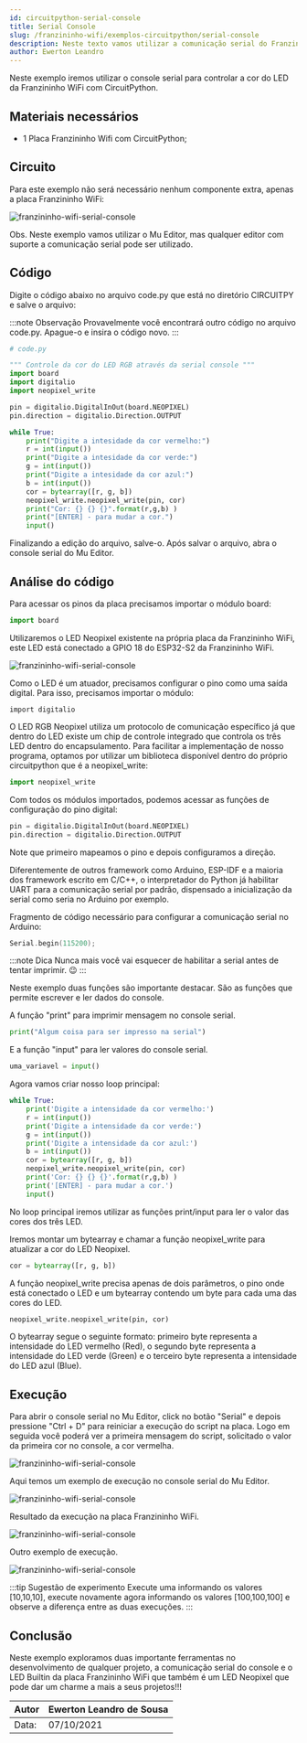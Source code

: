 ```yaml
---
id: circuitpython-serial-console
title: Serial Console
slug: /franzininho-wifi/exemplos-circuitpython/serial-console
description: Neste texto vamos utilizar a comunicação serial do Franzininho WiFi para imprimir e coleta valores do console.
author: Ewerton Leandro
---
```



Neste exemplo iremos utilizar o console serial para controlar a cor do LED da Franzininho WiFi com CircuitPython. 


## Materiais necessários
- 1 Placa Franzininho Wifi com CircuitPython;

## Circuito
Para este exemplo não será necessário nenhum componente extra, apenas a placa Franzininho WiFi:

![franzininho-wifi-serial-console](img/serial-console/franzininho-wifi.png)

Obs. Neste exemplo vamos utilizar o Mu Editor, mas qualquer editor com suporte a comunicação serial pode ser utilizado.

## Código

Digite o código abaixo no arquivo code.py que está no diretório CIRCUITPY e salve o arquivo:

:::note Observação
Provavelmente você encontrará outro código no arquivo code.py. 
Apague-o e insira o código novo.
:::

```python
# code.py

""" Controle da cor do LED RGB através da serial console """
import board
import digitalio
import neopixel_write

pin = digitalio.DigitalInOut(board.NEOPIXEL)
pin.direction = digitalio.Direction.OUTPUT

while True:
    print("Digite a intesidade da cor vermelho:")
    r = int(input())
    print("Digite a intesidade da cor verde:")
    g = int(input())
    print("Digite a intesidade da cor azul:")
    b = int(input())
    cor = bytearray([r, g, b])
    neopixel_write.neopixel_write(pin, cor)
    print("Cor: {} {} {}".format(r,g,b) )
    print("[ENTER] - para mudar a cor.")
    input()
```

Finalizando a edição do arquivo, salve-o.
Após salvar o arquivo, abra o console serial do Mu Editor.


## Análise do código

Para acessar os pinos da placa precisamos importar o módulo board:

```python
import board
```

Utilizaremos o LED Neopixel existente na própria placa da Franzininho WiFi, este LED está conectado a GPIO 18 do ESP32-S2 da Franzininho WiFi.

![franzininho-wifi-serial-console](img/serial-console/neopixel.png)

Como o LED é um atuador, precisamos configurar o pino como uma saída digital. Para isso, precisamos importar o módulo:

```
import digitalio
```

O LED RGB Neopixel utiliza um protocolo de comunicação específico já que dentro do LED existe um chip de controle integrado que controla os três LED dentro do encapsulamento.
Para facilitar a implementação de nosso programa, optamos por utilizar um biblioteca disponível dentro do próprio circuitpython que é a neopixel_write:

```python
import neopixel_write
```

Com todos os módulos importados, podemos acessar as funções de configuração do pino digital:

```python
pin = digitalio.DigitalInOut(board.NEOPIXEL)
pin.direction = digitalio.Direction.OUTPUT
```

Note que primeiro mapeamos o pino e depois configuramos a direção.

Diferentemente de outros framework como Arduino, ESP-IDF e a maioria dos framework escrito em C/C++, o interpretador do Python já habilitar UART para a comunicação serial por padrão, dispensado a inicialização da serial como seria no Arduino por exemplo.

Fragmento de código necessário para configurar a comunicação serial no Arduino:

```c++
Serial.begin(115200);
```

:::note Dica
Nunca mais você vai esquecer de habilitar a serial antes de tentar imprimir. :wink:
:::

Neste exemplo duas funções são importante destacar. São as funções que permite escrever e ler dados do console.

A função "print" para imprimir mensagem no console serial.

```python
print("Algum coisa para ser impresso na serial")
```

E a função "input" para ler valores do console serial.

```python
uma_variavel = input()
```

Agora vamos criar nosso loop principal:

```python
while True:
    print('Digite a intensidade da cor vermelho:')
    r = int(input())
    print('Digite a intensidade da cor verde:')
    g = int(input())
    print('Digite a intensidade da cor azul:')
    b = int(input())
    cor = bytearray([r, g, b])
    neopixel_write.neopixel_write(pin, cor)
    print('Cor: {} {} {}'.format(r,g,b) )
    print('[ENTER] - para mudar a cor.')
    input()
```

No loop principal iremos utilizar as funções print/input para ler o valor das cores dos três LED.

Iremos montar um bytearray e chamar a função neopixel_write para atualizar a cor do LED Neopixel.

```python
cor = bytearray([r, g, b])
```

A função neopixel_write precisa apenas de dois parâmetros, o pino onde está conectado o LED e um bytearray contendo um byte para cada uma das cores do LED.

```python
neopixel_write.neopixel_write(pin, cor)
```

O bytearray segue o seguinte formato: primeiro byte representa a intensidade do LED vermelho (Red), o segundo byte representa a intensidade do LED verde (Green) e o terceiro byte representa a intensidade do LED azul (Blue).


## Execução

Para abrir o console serial no Mu Editor, click no botão "Serial" e depois pressione "Ctrl + D" para reiniciar a execução do script na placa. Logo em seguida você poderá ver a primeira mensagem do script, solicitado o valor da primeira cor no console, a cor vermelha.

![franzininho-wifi-serial-console](img/serial-console/mu1.png)

Aqui temos um exemplo de execução no console serial do Mu Editor.

![franzininho-wifi-serial-console](img/serial-console/mu2.png)

Resultado da execução na placa Franzininho WiFi.

![franzininho-wifi-serial-console](img/serial-console/exemplo2.jpeg)

Outro exemplo de execução.

![franzininho-wifi-serial-console](img/serial-console/exemplo3.jpeg)

:::tip Sugestão de experimento
Execute uma informando os valores [10,10,10], execute novamente agora informando os valores [100,100,100] e observe a diferença entre as duas execuções.
:::

## Conclusão

Neste exemplo exploramos duas importante ferramentas no desenvolvimento de qualquer projeto, a comunicação serial do console e o LED Builtin da placa Franzininho WiFi que também é um LED Neopixel que pode dar um charme a mais a seus projetos!!!

| Autor | Ewerton Leandro de Sousa |
|-------|--------------|
| Data: | 07/10/2021    |